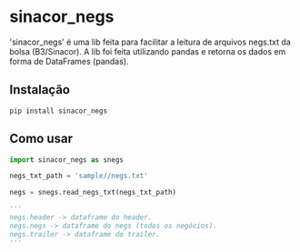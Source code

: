 # sinacor_negs
'sinacor_negs' é uma lib feita para facilitar a leitura de arquivos negs.txt da bolsa (B3/Sinacor). A lib foi feita utilizando pandas e retorna os dados em forma de DataFrames (pandas).

## Instalação
`pip install sinacor_negs`

## Como usar
```python
import sinacor_negs as snegs

negs_txt_path = 'sample//negs.txt'

negs = snegs.read_negs_txt(negs_txt_path)

'''
negs.header -> dataframe do header.
negs.negs -> dataframe do negs (todos os negócios).
negs.trailer -> dataframe do trailer.
'''

```

